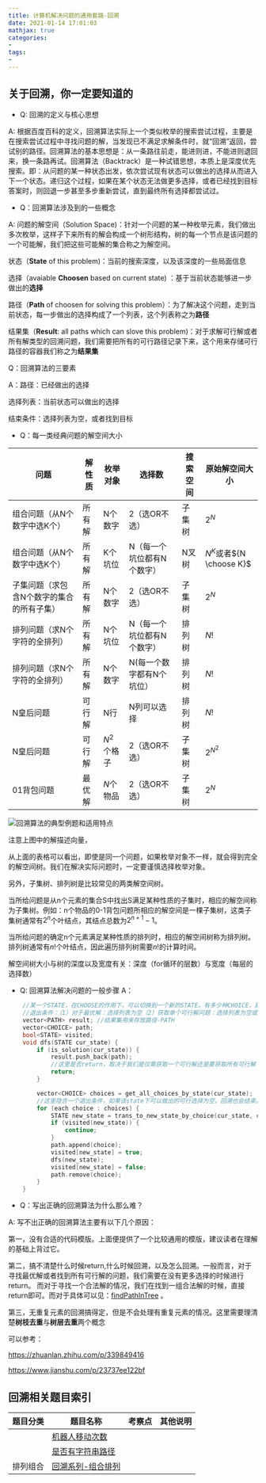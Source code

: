 ```yaml
---
title: 计算机解决问题的通用套路-回溯
date: 2021-01-14 17:01:03
mathjax: true
categories:
- 
tags: 
- 
---
```


## 关于回溯，你一定要知道的

* Q: 回溯的定义与核心思想

A: 根据百度百科的定义，回溯算法实际上一个类似枚举的搜索尝试过程，主要是在搜索尝试过程中寻找问题的解，当发现已不满足求解条件时，就“回溯”返回，尝试别的路径。回溯算法的基本思想是：从一条路往前走，能进则进，不能进则退回来，换一条路再试。回溯算法（Backtrack）是一种试错思想，本质上是深度优先搜索。即：从问题的某一种状态出发，依次尝试现有状态可以做出的选择从而进入下一个状态。递归这个过程，如果在某个状态无法做更多选择，或者已经找到目标答案时，则回退一步甚至多步重新尝试，直到最终所有选择都尝试过。

* Q：回溯算法涉及到的一些概念

A: 问题的解空间（Solution Space)：针对一个问题的某一种枚举元素，我们做出多次枚举，这样子下来所有的解会构成一个树形结构，树的每一个节点是该问题的一个可能解，我们把这些可能解的集合称之为解空间。

状态（**State** of this problem)：当前的搜索深度，以及该深度的一些局面信息

选择（avaiable **Choosen** based on current state) ：基于当前状态能够进一步做出的**选择**

路径（**Path** of choosen for solving this problem）：为了解决这个问题，走到当前状态，每一步做出的选择构成了一个列表，这个列表称之为**路径**

结果集（**Result**: all paths which can slove this problem)：对于求解可行解或者所有解类型的回溯问题，我们需要把所有的可行路径记录下来，这个用来存储可行路径的容器我们称之为**结果集**

Q：回溯算法的三要素

A：路径：已经做出的选择

选择列表：当前状态可以做出的选择

结束条件：选择列表为空，或者找到目标

<!-- more -->

* Q：每一类经典问题的解空间大小

|  问题 | 解性质|枚举对象 |选择数   |搜索空间|原始解空间大小|
|  ----  | ----|---- |----  |----|----  |
|组合问题（从N个数字中选K个）|所有解| N个数字 |2（选OR不选）|子集树|$2^N$|
|组合问题（从N个数字中选K个）|所有解| K个坑位 |N（每一个坑位都有N个数字）|N叉树|$N^K$或者${N \choose K}$|
|子集问题（求包含N个数字的集合的所有子集）|所有解| N个数字 |2（选OR不选）|子集树|$2^N$|
|排列问题（求N个字符的全排列）|所有解| N个坑位 |N（每一个坑位都有N个数字）|排列树|$N!$|
|排列问题（求N个字符的全排列）|所有解| N个数字 |N(每一个数字都有N个坑位）|排列树|$N!$|
|N皇后问题|可行解  |N行|N列可以选择|排列树|$N!$|
|N皇后问题| 可行解|$N^2$个格子 |2（选OR不选）|子集树|$2^{N^2}$|
|01背包问题| 最优解|$N$个物品 |2（选OR不选）|子集树|$2^N$|

![回溯算法的典型例题和适用特点](http://cdn.b5mang.com/202111402329.png)

注意上图中的解描述向量，

从上面的表格可以看出，即使是同一个问题，如果枚举对象不一样，就会得到完全的解空间树。我们在解决实际问题时，一定要谨慎选择枚举对象。

另外，子集树、排列树是比较常见的两类解空间树。

当所给问题是从n个元素的集合S中找出S满足某种性质的子集时，相应的解空间称为子集树。例如：n个物品的0-1背包问题所相应的解空间是一棵子集树，这类子集树通常有$2^n$个叶结点，其结点总数为$2^{n+1}-1$。

当所给问题的确定n个元素满足某种性质的排列时，相应的解空间树称为排列树。排列树通常有$n!$个叶结点，因此遍历排列树需要$n!$的计算时间。

解空间树大小与树的深度以及宽度有关：深度（for循环的层数）与宽度（每层的选择数）

* Q: 回溯算法解决问题的一般步骤
A：

```cpp
    //某一个STATE，在CHOOSE的作用下，可以切换到一个新的STATE。有多少种CHOICE，就会有多少种新的STATE。
    //退出条件：（1）对于最优解：选择列表为空（2）获取单个可行解问题：选择列表为空或者找到一组解
    vector<PATH> result; //结果集用来存放路径-PATH
    vector<CHOICE> path;
    bool<STATE> visited;
    void dfs(STATE cur_state) {
        if (is_solution(cur_state)) {
            result.push_back(path);
            //这里是否return，取决于我们是仅需获取一个可行解还是要获取所有可行解
            return;
        }

        vector<CHOICE> choices = get_all_choices_by_state(cur_state);
        //这里隐含一个退出条件，如果该state下可以做出的可行选择为空，回溯也会结束。
        for (each choice : choices) {
            STATE new_state = trans_to_new_state_by_choice(cur_state, choice);
            if (visited(new_state)) { 
                continue;
            }
            path.append(choice);
            visited[new_state] = true;
            dfs(new_state);
            visited[new_state] = false;
            path.remove(choice);
        }
    }
```

* Q：写出正确的回溯算法为什么那么难？

A: 写不出正确的回溯算法主要有以下几个原因：

第一，没有合适的代码模版。上面便提供了一个比较通用的模版，建议读者在理解的基础上背过它。

第二，搞不清楚什么时候return,什么时候回溯，以及怎么回溯。一般而言，对于寻找最优解或者找到所有可行解的问题，我们需要在没有更多选择的时候进行return。
而对于寻找一个合法解的情况，我们在找到一组合法解的时候，直接return即可。而对于具体可以见：[findPathInTree](../findPathInTree.html) 。

第三，无重复元素的回溯搞得定，但是不会处理有重复元素的情况。这里需要理清楚**树枝去重**与**树层去重**两个概念

可以参考：

https://zhuanlan.zhihu.com/p/339849416

https://www.jianshu.com/p/23737ee122bf

## 回溯相关题目索引

|  题目分类 | 题目名称 |考察点   |其他说明|
|  ----  | ---- |----  |----  |
|| [机器人移动次数](../back_tracking/moving_cnt.html)  ||
|| [是否有字符串路径](../back_tracking/has_str_path.html)  ||
|排列组合| [回溯系列-组合排列](../classic_mutant/combination_permutation.html)  ||
